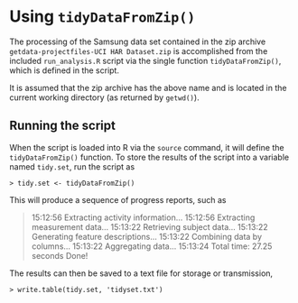 # Using `tidyDataFromZip()`

The processing of the Samsung data set contained in the zip archive
`getdata-projectfiles-UCI HAR Dataset.zip` is accomplished from the included
`run_analysis.R` script via the single function `tidyDataFromZip()`, which is
defined in the script.

It is assumed that the zip archive has the above name and is located
in the current working directory (as returned by `getwd()`).

## Running the script

When the script is loaded into R via the `source` command, it will define the
`tidyDataFromZip()` function. To store the results of the script into a variable
named `tidy.set`, run the script as

    > tidy.set <- tidyDataFromZip()

This will produce a sequence of progress reports, such as

> 15:12:56 Extracting activity information...
> 15:12:56 Extracting measurement data...
> 15:13:22 Retrieving subject data...
> 15:13:22 Generating feature descriptions...
> 15:13:22 Combining data by columns...
> 15:13:22 Aggregating data...
> 15:13:24 Total time: 27.25 seconds
> Done!

The results can then be saved to a text file for storage or transmission,

    > write.table(tidy.set, 'tidyset.txt')

